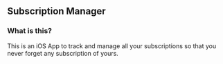##  Subscription Manager

### What is this?

This is an iOS App to track and manage all your subscriptions so that you never forget any subscription of yours.
